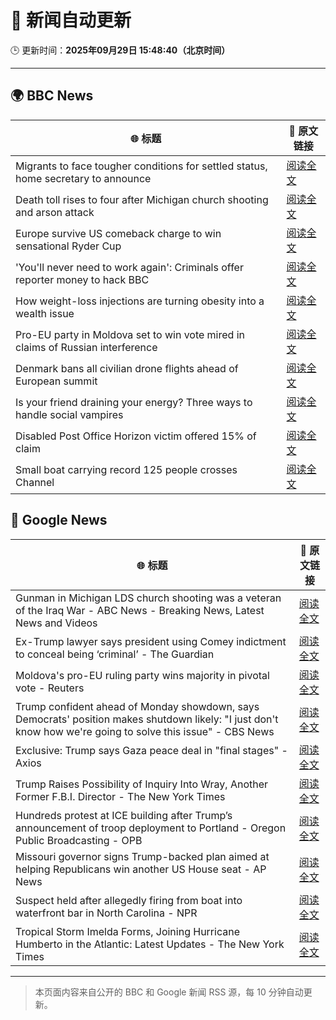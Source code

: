 # 🧠 新闻自动更新

🕒 更新时间：**2025年09月29日 15:48:40（北京时间）**

---

## 🌍 BBC News

| 🌐 标题 | 🔗 原文链接 |
|--------|-------------|
| Migrants to face tougher conditions for settled status, home secretary to announce | [阅读全文](https://www.bbc.com/news/articles/c0m4g3zvy02o?at_medium=RSS&at_campaign=rss) |
| Death toll rises to four after Michigan church shooting and arson attack | [阅读全文](https://www.bbc.com/news/articles/ceq2vd15glwo?at_medium=RSS&at_campaign=rss) |
| Europe survive US comeback charge to win sensational Ryder Cup | [阅读全文](https://www.bbc.com/sport/golf/articles/c0m4g7k4l0yo?at_medium=RSS&at_campaign=rss) |
| 'You'll never need to work again': Criminals offer reporter money to hack BBC | [阅读全文](https://www.bbc.com/news/articles/c3w5n903447o?at_medium=RSS&at_campaign=rss) |
| How weight-loss injections are turning obesity into a wealth issue | [阅读全文](https://www.bbc.com/news/articles/cre5xp83394o?at_medium=RSS&at_campaign=rss) |
| Pro-EU party in Moldova set to win vote mired in claims of Russian interference | [阅读全文](https://www.bbc.com/news/articles/cx2rdlj8ejgo?at_medium=RSS&at_campaign=rss) |
| Denmark bans all civilian drone flights ahead of European summit | [阅读全文](https://www.bbc.com/news/articles/c708dzqvz1vo?at_medium=RSS&at_campaign=rss) |
| Is your friend draining your energy? Three ways to handle social vampires | [阅读全文](https://www.bbc.com/news/articles/ceq20p1nr88o?at_medium=RSS&at_campaign=rss) |
| Disabled Post Office Horizon victim offered 15% of claim | [阅读全文](https://www.bbc.com/news/articles/cq5jqxjqj0eo?at_medium=RSS&at_campaign=rss) |
| Small boat carrying record 125 people crosses Channel | [阅读全文](https://www.bbc.com/news/articles/cn0re8x7172o?at_medium=RSS&at_campaign=rss) |

## 📰 Google News

| 🌐 标题 | 🔗 原文链接 |
|--------|-------------|
| Gunman in Michigan LDS church shooting was a veteran of the Iraq War - ABC News - Breaking News, Latest News and Videos | [阅读全文](https://news.google.com/rss/articles/CBMingFBVV95cUxQb3BMcEZTNFowdzRsc2Q0ZGxaNzdqbW5KVDhyd0kyZDAybkZPWnZyWmlsM28wNk00YlRXdUY5X2hXdG1wa0pocURfajJkeE1zY3g0enhhVWlzdzNIcXVCeUlYS3pLRzVBVWdYZGZEUlNsMVAzN0hNbjJIcDBiY3YyY2lkUU1wRkdYTXA5TjVCcjNPT2VHSmhWU2o3WkRQQdIBowFBVV95cUxPU3B0OVItSDZ2Ukk0QnN2ZG1MUnRKaDh5YktNR2dDYVVZUEFZNUMxWDAzWldOMmZEVlhwbTRMZUtWRHhEd1B6Y0VNWTBnNUFWcXptclFuSmV0Y0FrbnhKYmhMcWJjck9RMENHU3NQQzNMZTZUMEF0dU5XNGhSaE95WURWc2ZoYnlTS3Q0QklBaEV1U0RZSDlyVHIyS182enczeUs4?oc=5) |
| Ex-Trump lawyer says president using Comey indictment to conceal being ‘criminal’ - The Guardian | [阅读全文](https://news.google.com/rss/articles/CBMijAFBVV95cUxPNHM5bWttUUY1M2Y4T1BDM0NWSjdWb2dUMHIyX09hOGp1ZWNBbF8xZm9LaDN2RGZEYXVWNjJ3NG9IVmdBaWxoNjBDZWZ2SkFMUDQwMkg3bDJPMldHWXpXRVUzTlRFYTZaSFR0V01wYUlWMU51Q1RXY1hBS0RzS0FxNlprSGtLSS02Nkdhdg?oc=5) |
| Moldova's pro-EU ruling party wins majority in pivotal vote - Reuters | [阅读全文](https://news.google.com/rss/articles/CBMisAFBVV95cUxPclI5V1k3TTFSZmhCTUE1QU05OFZGbWkzQWZsTVlsZE9NZnM5bTVxOXQ3N1ozSUVYTXdXbUlEdWdGN0VnQnZrdkFGclVJeV9mbWhpcE51RlR4azY3UU5kOFpPOVVTSzBsZFZaeV9USUliN3M5eFBFZ3g4VHcyMEVLYkZGOExfVjE4d2FjYkc4R1Y2c3pkYjNPR3ZjSW83OVROS2VlN1BPbDlkREJzSVY0RQ?oc=5) |
| Trump confident ahead of Monday showdown, says Democrats' position makes shutdown likely: "I just don't know how we're going to solve this issue" - CBS News | [阅读全文](https://news.google.com/rss/articles/CBMifkFVX3lxTE5PVjNLYjN3cHZTMV9kb1BlcUdDNGg4X09uQ2hDdTZFQW9SZXIwNWZOemk2ejdEdHVJcVU1bHhiOFBVY0hUaFpsLU5iUFpjczhKalRnaVdNQVN4b3M5MnlYUjk4c19iVU5sTldSQmlfbkFWalBveUZUQzBaZkdKZ9IBgwFBVV95cUxOUUV0blE4Z1N4UTNKVTIzVTl1Mnh4bThKMVlzWllaVV9MMHdzaHhudVY0UEFxbF9wS0Q4bGE5b0U3RlUtUTNseEFLVXFjU2x5V09feUFRbHZsZTdlekhZMUtrcUZLUG9iNFhoeHZZdGVUN2UzTDIxWFB3R2tqSmlrOWFlRQ?oc=5) |
| Exclusive: Trump says Gaza peace deal in "final stages" - Axios | [阅读全文](https://news.google.com/rss/articles/CBMidkFVX3lxTE0tSk44TTlRSDRWeUE0aW1OZEFEVnZxbkc3QkVaXzl6VmtRcnkwMzZqZjZBS1dsajlnemRQWlRqcE1TRjNxUXZVWTFpTVotbmc2cVJpM3FPVFJROFE1SFA2N2diN2YxR3p0TlpqaVo4MF9XRGJyOWc?oc=5) |
| Trump Raises Possibility of Inquiry Into Wray, Another Former F.B.I. Director - The New York Times | [阅读全文](https://news.google.com/rss/articles/CBMidEFVX3lxTE9zQVZtYWNpS0pJX0kwM2JfNDc2bEFlNUJfQmtkSEpnT2JrMHBDdE5wRXpITEEtOWVuOUlxOEVDaGdURHpiN0Z4V05Wa1g4Ry1jbDlwcldycDFrXzdwSzFnVUsteEFST1l1Mlk3RXZMdGQ4S1VG?oc=5) |
| Hundreds protest at ICE building after Trump’s announcement of troop deployment to Portland - Oregon Public Broadcasting - OPB | [阅读全文](https://news.google.com/rss/articles/CBMijwFBVV95cUxOOGpSUEhLOUNQU1hDZnN6c18xN1lOek1HR0k3Q0k3NWFyZ1VZSy1YX1lGYm53RVo5ZTlJQ3lFX2pXMEN2N1pIdU8ydU53R2FiWmN1cF9LWktXMjFMTTNDTGhPeVdKX0NHNnJ5V3pnMEE1QjdKSlVFMWs1em9vclM2a01VYjJ3NFUzWVRIRjluYw?oc=5) |
| Missouri governor signs Trump-backed plan aimed at helping Republicans win another US House seat - AP News | [阅读全文](https://news.google.com/rss/articles/CBMiogFBVV95cUxNV0oyeFJCRWJBb1UtUVBlQUdLN3BEa19rN2tYN1NfM1U0UnYxZU1BOWtrNElPSXhrN2wtUW9ZMkhTT2Q5ZVNES1dkd182OXdUT2VMUXVmTGQ4a2c5Z3I5dWk2WmFkQUFnSG5WYWc4NnBxNUxVbnMwSVVrVXltd2ZqRENkdFhpcWFybzlYaUVQTU10ZTQ5X0VHeERxNUZOR0dpMVE?oc=5) |
| Suspect held after allegedly firing from boat into waterfront bar in North Carolina - NPR | [阅读全文](https://news.google.com/rss/articles/CBMiogFBVV95cUxPaGdKSGw2dXZEVXVGV0JRYWNtdzJYM05VaEFxWGZhMlF3b0l6ZzdHSXloZTJ5UmVwV2NiaGloYXNCblc2b0dHeEwwektNaEpUcU95c0U2c1Z3MEdjTF9EYUFBRURCMmpHYTRnaVV5c1hwbzdMa0l3eHZVcGU0R0dvVzlFRS1QODAyU0xyZ19hWVF2WkIwQVRHQmttazJtMHpaWkE?oc=5) |
| Tropical Storm Imelda Forms, Joining Hurricane Humberto in the Atlantic: Latest Updates - The New York Times | [阅读全文](https://news.google.com/rss/articles/CBMifkFVX3lxTE9GYXdzdmZmT0ZFU0FKWWhNSTVHTV9LbGF4NXlsN3BiNVRheERoTHVKN0wySHBGbzVkRkVSdXVZenNLMmVMTmR5WHUtRnRWU2lxSTBNOEZaOGJQTkZOeUNpbFp3ekIxZzNnSFF5bUcxaWFsMnM2NjRHZThTd0Y0QQ?oc=5) |

---
> 本页面内容来自公开的 BBC 和 Google 新闻 RSS 源，每 10 分钟自动更新。